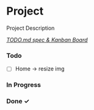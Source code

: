# Project

Project Description

<em>[TODO.md spec & Kanban Board](https://bit.ly/3fCwKfM)</em>

### Todo

- [ ] Home -> resize img  

### In Progress


### Done ✓



